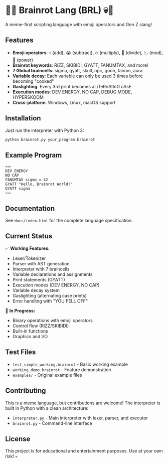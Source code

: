 # 🧠💀 Brainrot Lang (BRL) 💀🧠

A meme-first scripting language with emoji operators and Gen Z slang!

## Features

- **Emoji operators**: 💀 (add), 😭 (subtract), 🔥 (multiply), 🗿 (divide), 📉 (mod), 🙏 (power)
- **Brainrot keywords**: RIZZ, SKIBIDI, GYATT, FANUMTAX, and more!
- **7 Global braincells**: sigma, gyatt, skull, npc, goon, fanum, aura
- **Variable decay**: Each variable can only be used 3 times before becoming "cooked"
- **Gaslighting**: Every 3rd print becomes aLiTeRnAtInG cAsE
- **Execution modes**: DEV ENERGY, NO CAP, DEBUG MODE, HYPERSKOOM
- **Cross-platform**: Windows, Linux, macOS support

## Installation

Just run the interpreter with Python 3:

```bash
python brainrot.py your_program.brainrot
```

## Example Program

```brainrot
💀💀💀
DEV ENERGY
NO CAP
FANUMTAX sigma = 42
GYATT "Hello, Brainrot World!"
GYATT sigma
💀💀💀
```

## Documentation

See `docs/index.html` for the complete language specification.

## Current Status

✅ **Working Features:**
- Lexer/Tokenizer
- Parser with AST generation
- Interpreter with 7 braincells
- Variable declarations and assignments
- Print statements (GYATT)
- Execution modes (DEV ENERGY, NO CAP)
- Variable decay system
- Gaslighting (alternating case prints)
- Error handling with "YOU FELL OFF"

🚧 **In Progress:**
- Binary operations with emoji operators
- Control flow (RIZZ/SKIBIDI)
- Built-in functions
- Graphics and I/O

## Test Files

- `test_simple_working.brainrot` - Basic working example
- `working_demo.brainrot` - Feature demonstration
- `examples/` - Original example files

## Contributing

This is a meme language, but contributions are welcome! The interpreter is built in Python with a clean architecture:

- `interpreter.py` - Main interpreter with lexer, parser, and executor
- `brainrot.py` - Command-line interface

## License

This project is for educational and entertainment purposes. Use at your own risk! 💀
